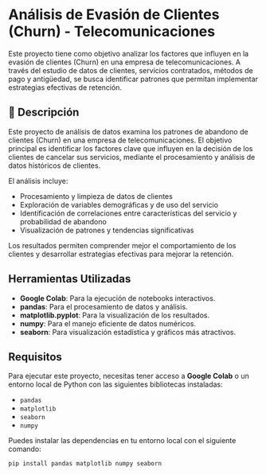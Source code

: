 # Análisis de Evasión de Clientes (Churn) - Telecomunicaciones

Este proyecto tiene como objetivo analizar los factores que influyen en la evasión de clientes (Churn) en una empresa de telecomunicaciones. A través del estudio de datos de clientes, servicios contratados, métodos de pago y antigüedad, se busca identificar patrones que permitan implementar estrategias efectivas de retención.

## 📝 Descripción

Este proyecto de análisis de datos examina los patrones de abandono de clientes (Churn) en una empresa de telecomunicaciones. El objetivo principal es identificar los factores clave que influyen en la decisión de los clientes de cancelar sus servicios, mediante el procesamiento y análisis de datos históricos de clientes.

El análisis incluye:

- Procesamiento y limpieza de datos de clientes
- Exploración de variables demográficas y de uso del servicio
- Identificación de correlaciones entre características del servicio y probabilidad de abandono
- Visualización de patrones y tendencias significativas

Los resultados permiten comprender mejor el comportamiento de los clientes y desarrollar estrategias efectivas para mejorar la retención.

## Herramientas Utilizadas

- **Google Colab**: Para la ejecución de notebooks interactivos.
- **pandas**: Para el procesamiento de datos y análisis.
- **matplotlib.pyplot**: Para la visualización de los resultados.
- **numpy**: Para el manejo eficiente de datos numéricos.
- **seaborn**: Para visualización estadística y gráficos más atractivos.

## Requisitos

Para ejecutar este proyecto, necesitas tener acceso a **Google Colab** o un entorno local de Python con las siguientes bibliotecas instaladas:

- `pandas`
- `matplotlib`
- `seaborn`
- `numpy`

Puedes instalar las dependencias en tu entorno local con el siguiente comando:

```bash
pip install pandas matplotlib numpy seaborn
